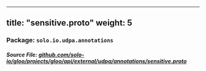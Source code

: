 
---
title: "sensitive.proto"
weight: 5
---

<!-- Code generated by solo-kit. DO NOT EDIT. -->


### Package: `solo.io.udpa.annotations`

##### Source File: [github.com/solo-io/gloo/projects/gloo/api/external/udpa/annotations/sensitive.proto](https://github.com/solo-io/gloo/blob/main/projects/gloo/api/external/udpa/annotations/sensitive.proto)






<!-- Start of HubSpot Embed Code -->
<script type="text/javascript" id="hs-script-loader" async defer src="//js.hs-scripts.com/5130874.js"></script>
<!-- End of HubSpot Embed Code -->
